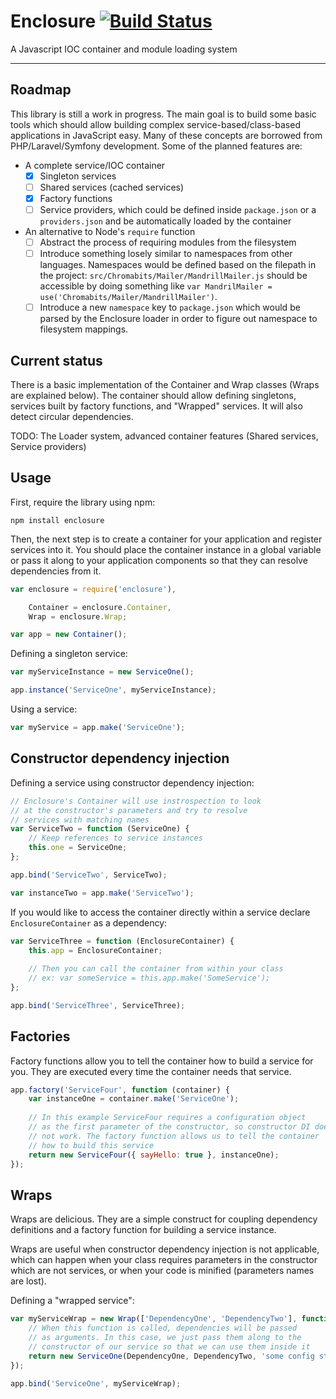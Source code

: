 # Enclosure [![Build Status](https://travis-ci.org/eduard44/enclosure.svg?branch=master)](https://travis-ci.org/eduard44/enclosure)

A Javascript IOC container and module loading system

---

## Roadmap

This library is still a work in progress. The main goal is to build some basic tools which should allow building complex service-based/class-based applications in JavaScript easy. Many of these concepts are borrowed from PHP/Laravel/Symfony development. Some of the planned features are:

- A complete service/IOC container
	- [X] Singleton services
	- [ ] Shared services (cached services)
	- [X] Factory functions
	- [ ] Service providers, which could be defined inside `package.json` or a `providers.json` and be automatically loaded by the container
- An alternative to Node's `require` function
	- [ ] Abstract the process of requiring modules from the filesystem
	- [ ] Introduce something losely similar to namespaces from other languages. Namespaces would be defined based on the filepath in the project: `src/Chromabits/Mailer/MandrillMailer.js` should be accessible by doing something like `var MandrilMailer = use('Chromabits/Mailer/MandrillMailer')`.
	- [ ] Introduce a new `namespace` key to `package.json` which would be parsed by the Enclosure loader in order to figure out namespace to filesystem mappings.

## Current status

There is a basic implementation of the Container and Wrap classes (Wraps are explained below). 
The container should allow defining singletons, services built by factory functions, and "Wrapped" services.
It will also detect circular dependencies. 

TODO: The Loader system, advanced container features (Shared services, Service providers)

## Usage

First, require the library using npm:

```
npm install enclosure
```

Then, the next step is to create a container for your application and register services into it. You should place the container instance in a global variable or pass it along to your application components so that they can resolve dependencies from it.

```js
var enclosure = require('enclosure'),

	Container = enclosure.Container,
	Wrap = enclosure.Wrap;

var app = new Container();
```

Defining a singleton service:

```js
var myServiceInstance = new ServiceOne();

app.instance('ServiceOne', myServiceInstance);
```

Using a service:

```js
var myService = app.make('ServiceOne');
```

## Constructor dependency injection

Defining a service using constructor dependency injection:

```js
// Enclosure's Container will use instrospection to look
// at the constructor's parameters and try to resolve
// services with matching names
var ServiceTwo = function (ServiceOne) {
	// Keep references to service instances
	this.one = ServiceOne;
};

app.bind('ServiceTwo', ServiceTwo);

var instanceTwo = app.make('ServiceTwo');
```

If you would like to access the container directly within a service declare `EnclosureContainer` as a dependency:

```js
var ServiceThree = function (EnclosureContainer) {
	this.app = EnclosureContainer;
	
	// Then you can call the container from within your class
	// ex: var someService = this.app.make('SomeService');
};

app.bind('ServiceThree', ServiceThree);
```

## Factories

Factory functions allow you to tell the container how to build a service for you. They are executed every time the container needs that service.

```js
app.factory('ServiceFour', function (container) {
	var instanceOne = container.make('ServiceOne');
	
	// In this example ServiceFour requires a configuration object
	// as the first parameter of the constructor, so constructor DI does
	// not work. The factory function allows us to tell the container
	// how to build this service
	return new ServiceFour({ sayHello: true }, instanceOne);
});
```

## Wraps

Wraps are delicious. They are a simple construct for coupling dependency definitions and a factory function for building a service instance.

Wraps are useful when constructor dependency injection is not applicable, which can happen when your class requires parameters in the constructor which are not services, or when your code is minified (parameters names are lost).

Defining a "wrapped service":

```js
var myServiceWrap = new Wrap(['DependencyOne', 'DependencyTwo'], function (container, DependencyOne, DependencyTwo) {
	// When this function is called, dependencies will be passed
	// as arguments. In this case, we just pass them along to the
	// constructor of our service so that we can use them inside it
	return new ServiceOne(DependencyOne, DependencyTwo, 'some config string');
});

app.bind('ServiceOne', myServiceWrap);
```

